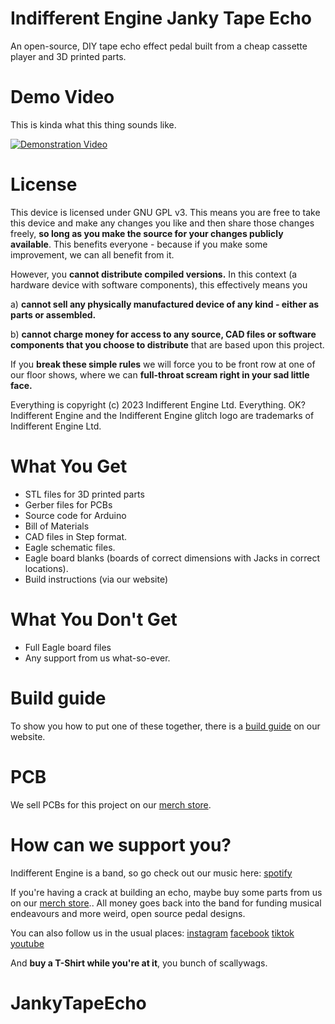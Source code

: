 # Indifferent Engine Janky Tape Echo

An open-source, DIY tape echo effect pedal built from a cheap cassette player and 3D printed parts.

# Demo Video

This is kinda what this thing sounds like.

[![Demonstration Video](https://img.youtube.com/vi/j26JLl0Hhg4/0.jpg)](https://www.youtube.com/watch?v=j26JLl0Hhg4)


# License

This device is licensed under GNU GPL v3. This means you are free to take this device and make any changes you like and then share those changes freely, **so long as you make the source for your changes publicly available**. This benefits everyone - because if you make some improvement, we can all benefit from it.

However, you **cannot distribute compiled versions.** In this context (a hardware device with software components), this effectively means you

a)  **cannot sell any physically manufactured device of any kind - either as parts or assembled.** 

b) **cannot charge money for access to any source, CAD files or software components that you choose to distribute** that are based upon this project.
  
If you **break these simple rules** we will force you to be front row at one of our floor shows, where we can **full-throat scream right in your sad little face.**

Everything is copyright (c) 2023 Indifferent Engine Ltd. Everything. OK?
Indifferent Engine and the Indifferent Engine glitch logo are trademarks of Indifferent Engine Ltd.

# What You Get

* STL files for 3D printed parts
* Gerber files for PCBs
* Source code for Arduino
* Bill of Materials
* CAD files in Step format.
* Eagle schematic files.
* Eagle board blanks (boards of correct dimensions with Jacks in correct locations).
* Build instructions (via our website)

# What You Don't Get

* Full Eagle board files
* Any support from us what-so-ever.

# Build guide

To show you how to put one of these together, there is a [build guide](https://www.indifferentengine.com/tapeechobuildguide) on our website.

# PCB

We sell PCBs for this project on our [merch store](https://www.indifferentengine.com/shop).

# How can we support you?

Indifferent Engine is a band, so go check out our music here:
[spotify](https://open.spotify.com/artist/0dltTUV2N49r1UjUTsqe3h?si=cdwmojcwTOmE14S_XvX_6A)

If you're having a crack at building an echo, maybe buy some parts from us on our [merch store](https://www.indifferentengine.com/shop).. All money goes back into the band for funding musical endeavours and more weird, open source pedal designs.

You can also follow us in the usual places:
[instagram](https://www.instagram.com/indifferentengine)
[facebook](https://www.facebook.com/indifferentengine)
[tiktok](https://www.tiktok.com/@indifferentengine)
[youtube](https://www.youtube.com/@indifferentengine)

And **buy a T-Shirt while you're at it**, you bunch of scallywags.
# JankyTapeEcho
